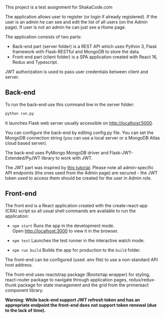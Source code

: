 This project is a test assignment for ShakaCode.com

The application allows user to register (or login if already registered). 
If the user is an admin he can see and edit the list of all users (on the Admin page).
If user is not an admin he can just see a Home page.

The application consists of two parts:
- Back-end part (server folder) is a REST API which uses Python 3, Flask framework with Flask-RESTful and MongoDB to store the data.
- Front-end part (client folder) is a SPA application created with React 16, Redux and Typescript.

JWT authorization is used to pass user credentials between client and server.

## Back-end

To run the back-end use this command line in the server folder: 
```sh
python run.py
```

It launches Flask web server usually accessible on [http://localhost:5000](http://localhost:5000).


You can configure the back-end by editing config.py file. You can set the MongoDB connection string (you can use a local server or a MongoDB Atlas cloud based server).

The back-end uses PyMongo MongoDB driver and Flask-JWT-Extended/PyJWT library to work with JWT.

The JWT part was inspired by [this tutorial](https://codeburst.io/jwt-authorization-in-flask-c63c1acf4eeb). Please note all admin-specific API endpoints (the ones used from the Admin page) are secured - the JWT token used to access them should be created for the user in Admin role.

## Front-end

The front end is a React application created with the create-react-app (CRA) script so all usual shell commands are available to run the application:

- `npm start`
Runs the app in the development mode.<br>
Open [http://localhost:3000](http://localhost:3000) to view it in the browser.

- `npm test`
Launches the test runner in the interactive watch mode.

- `npm run build`
Builds the app for production to the `build` folder.

The front-end can be configured (used .env file) to use a non-standard API host address.

The front-end uses reactstrap package (Bootsrtap wrapper) for styling, react-router package to navigate through application pages, redux/redux-thunk package for state management and the grid from the primereact component library.


**Warning: While back-end support JWT refresh token and has an appropriate endpoint the front-end does not support token renewal (due to the lack of time).**
